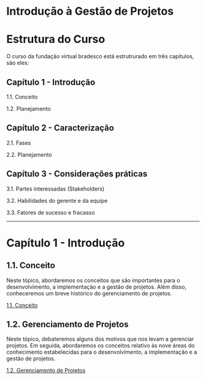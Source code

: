 # Introdução à Gestão de Projetos

# Estrutura do Curso

O curso da fundação virtual bradesco está estrutrurado em três capítulos, são eles:

## Capítulo 1 - Introdução

1.1. Conceito

1.2. Planejamento

## Capítulo 2 - Caracterização

2.1. Fases

2.2. Planejamento

## Capítulo 3 - Considerações práticas

3.1. Partes interessadas (Stakeholders)

3.2. Habilidades do gerente e da equipe

3.3. Fatores de sucesso e fracasso

---

# Capítulo 1 - Introdução

## 1.1. Conceito

Neste tópico, abordaremos os conceitos que são importantes para o desenvolvimento, a implementação e a gestão de projetos. Além disso, conheceremos um breve histórico do gerenciamento de projetos.

[1.1. Conceito](1.1.md)

## 1.2. Gerenciamento de Projetos

Neste tópico, debateremos alguns dos motivos que nos levam a gerenciar projetos. Em seguida, abordaremos os conceitos relativo às nove áreas do conhecimento estabelecidas para o desenvolvimento, a implementação e a gestão de projetos.

[1.2. Gerenciamento de Projetos](1.2.md)